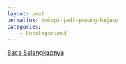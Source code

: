 ```yaml
---
layout: post
permalink: /mimpi-jadi-pawang-hujan/
categories:
    - Uncategorized
---
```


[Baca Selengkapnya](/01)